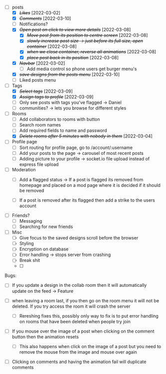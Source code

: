 * [ ] posts
    * [X] ~~*Likes*~~ [2022-03-02]
    * [X] ~~*Comments*~~ [2022-03-10]
    * [ ] Notifications?
    * [X] ~~*Open post on click to view more details*~~ [2022-03-08]
        * [X] ~~*Move post from its position to centre screen*~~ [2022-03-08]
        * [X] ~~*slowly increase post size -> just before its full size, open container*~~ [2022-03-08]
        * [X] ~~*when we close container, reverse all animations*~~ [2022-03-08]
        * [X] ~~*place post back in its position*~~ [2022-03-08]
    * [X] ~~*Navbar*~~ [2022-03-02]
        * [ ] Add media control so phone users get burger menu's
    * [X] ~~*save designs from the posts menu*~~ [2022-03-10]
    * [ ] Liked posts menu

* [ ] Tags
    * [X] ~~*Select tags*~~ [2022-03-09]
    * [X] ~~*Assign tags to profile*~~ [2022-03-09]
    * [ ] Only see posts with tags you've flagged -> Daniel
    * [ ] communities? -> lets you browse for different styles

* [ ] Rooms
    * [ ] Add collaborators to rooms with button
    * [ ] Search room names
    * [ ] Add required fields to name and password
    * [X] ~~*Delete rooms after 5 minutes with nobody in them*~~ [2022-03-04]

* [ ] Profile page
    * [ ] Sort routing for profile page, go to /account/:username
    * [ ] Add your posts to the page -> carousel of most recent posts
    * [ ] Adding picture to your profile -> socket.io file upload instead of express file upload

* [ ] Moderation
    * [ ] Add a flagged status -> If a post is flagged its removed from homepage and placed on a mod page where it is decided if it should be removed
    * [ ] If a post is removed after its flagged then add a strike to the users account


* [ ] Friends?
    * [ ] Messaging
    * [ ] Searching for new friends

* [ ] Misc
    * [ ] Give focus to the saved designs scroll before the browser
    * [ ] Styling
    * [ ] Encryption on database
    * [ ] Error handling -> stops server from crashing
    * [ ] Break shit
    * [ ] 

Bugs:
* [ ] If you update a design in the collab room then it will automatically update on the feed -> Feature

* [ ] when leaving a room last, if you then go on the room menu it will not be deleted. If you try access the room it will crash the server
    * [ ] Rereshing fixes this, possibly only way to fix is to put error handling on rooms that have been deleted when people try join

* [ ] If you mouse over the image of a post when clicking on the comment button then the animation resets
    * [ ] This also happens when click on the image of a post but you need to remove the mouse from the image and mouse over again
* [ ] Clicking on comments and having the animation fail will duplicate comments


